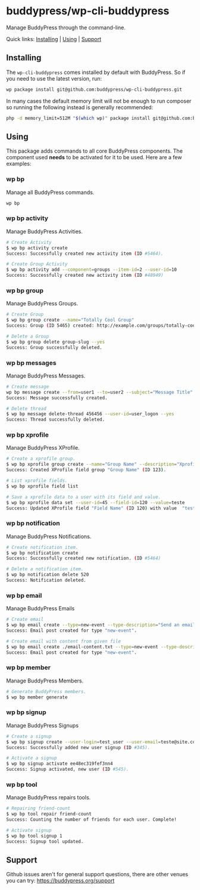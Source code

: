# buddypress/wp-cli-buddypress

Manage BuddyPress through the command-line.

Quick links: [Installing](#installing) | [Using](#using) | [Support](#support)

## Installing

The `wp-cli-buddypress` comes installed by default with BuddyPress. So if you need to use the latest version, run:

```bash
wp package install git@github.com:buddypress/wp-cli-buddypress.git
```

In many cases the default memory limit will not be enough to run composer so running the following instead is generally recommended:

```bash
php -d memory_limit=512M "$(which wp)" package install git@github.com:buddypress/wp-cli-buddypress.git
```

## Using

This package adds commands to all core BuddyPress components. The component used **needs** to be activated for it to be used. Here are a few examples:

### wp bp

Manage all BuddyPress commands.

```bash
wp bp
```

### wp bp activity

Manage BuddyPress Activities.

```bash
# Create Activity
$ wp bp activity create
Success: Successfully created new activity item (ID #5464).

# Create Group Activity
$ wp bp activity add --component=groups --item-id=2 --user-id=10
Success: Successfully created new activity item (ID #48949)
```

### wp bp group

Manage BuddyPress Groups.

```bash
# Create Group
$ wp bp group create --name="Totally Cool Group"
Success: Group (ID 5465) created: http://example.com/groups/totally-cool-group/

# Delete a Group
$ wp bp group delete group-slug --yes
Success: Group successfully deleted.
```

### wp bp messages

Manage BuddyPress Messages.

```bash
# Create message
wp bp message create --from=user1 --to=user2 --subject="Message Title" --content="We are ready"
Success: Message successfully created.

# Delete thread
$ wp bp message delete-thread 456456 --user-id=user_logon --yes
Success: Thread successfully deleted.
```

### wp bp xprofile

Manage BuddyPress XProfile.

```bash
# Create a xprofile group.
$ wp bp xprofile group create --name="Group Name" --description="Xprofile Group Description"
Success: Created XProfile field group "Group Name" (ID 123).

# List xprofile fields.
$ wp bp xprofile field list

# Save a xprofile data to a user with its field and value.
$ wp bp xprofile data set --user-id=45 --field-id=120 --value=teste
Success: Updated XProfile field "Field Name" (ID 120) with value  "teste" for user user_login (ID 45).
```

### wp bp notification

Manage BuddyPress Notifications.

```bash
# Create notification item.
$ wp bp notification create
Success: Successfully created new notification. (ID #5464)

# Delete a notification item.
$ wp bp notification delete 520
Success: Notification deleted.
```

### wp bp email

Manage BuddyPress Emails

```bash
# Create email
$ wp bp email create --type=new-event --type-description="Send an email when a new event is created" --subject="[{{{site.name}}}] A new event was created" --content="<a href='{{{some.custom-token-url}}}'></a>A new event</a> was created" --plain-text-content="A new event was created"
Success: Email post created for type "new-event".

# Create email with content from given file
$ wp bp email create ./email-content.txt --type=new-event --type-description="Send an email when a new event is created" --subject="[{{{site.name}}}] A new event was created" --plain-text-content="A new event was created"
Success: Email post created for type "new-event".
```

### wp bp member

Manage BuddyPress Members.

```bash
# Generate BuddyPress members.
$ wp bp member generate
```

### wp bp signup

Manage BuddyPress Signups

```bash
# Create a signup
$ wp bp signup create --user-login=test_user --user-email=teste@site.com
Success: Successfully added new user signup (ID #345).

# Activate a signup
$ wp bp signup activate ee48ec319fef3nn4
Success: Signup activated, new user (ID #545).
```

### wp bp tool

Manage BuddyPress repairs tools.

```bash
# Repairing friend-count
$ wp bp tool repair friend-count
Success: Counting the number of friends for each user. Complete!

# Activate signup
$ wp bp tool signup 1
Success: Signup tool updated.
```

## Support

Github issues aren't for general support questions, there are other venues you can try: <https://buddypress.org/support>
